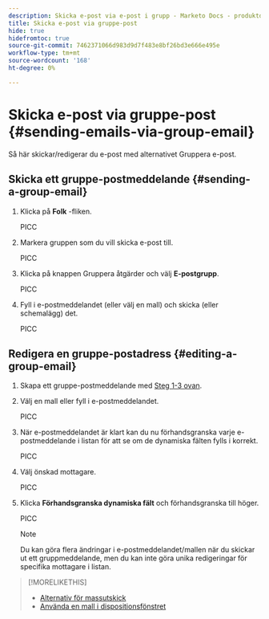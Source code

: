 ```yaml
---
description: Skicka e-post via e-post i grupp - Marketo Docs - produktdokumentation
title: Skicka e-post via gruppe-post
hide: true
hidefromtoc: true
source-git-commit: 7462371066d983d9d7f483e8bf26bd3e666e495e
workflow-type: tm+mt
source-wordcount: '168'
ht-degree: 0%

---
```


# Skicka e-post via gruppe-post {#sending-emails-via-group-email}

Så här skickar/redigerar du e-post med alternativet Gruppera e-post.

## Skicka ett gruppe-postmeddelande {#sending-a-group-email}

1. Klicka på **Folk** -fliken.

   PICC

1. Markera gruppen som du vill skicka e-post till.

   PICC

1. Klicka på knappen Gruppera åtgärder och välj **E-postgrupp**.

   PICC

1. Fyll i e-postmeddelandet (eller välj en mall) och skicka (eller schemalägg) det.

   PICC

## Redigera en gruppe-postadress {#editing-a-group-email}

1. Skapa ett gruppe-postmeddelande med [Steg 1-3 ovan](#sending-a-group-email).

1. Välj en mall eller fyll i e-postmeddelandet.

   PICC

1. När e-postmeddelandet är klart kan du nu förhandsgranska varje e-postmeddelande i listan för att se om de dynamiska fälten fylls i korrekt.

   PICC

1. Välj önskad mottagare.

   PICC

1. Klicka **Förhandsgranska dynamiska fält** och förhandsgranska till höger.

   PICC

   >[!NOTE]
   >
   >Du kan göra flera ändringar i e-postmeddelandet/mallen när du skickar ut ett gruppmeddelande, men du kan inte göra unika redigeringar för specifika mottagare i listan.

>[!MORELIKETHIS]
>
>* [Alternativ för massutskick](/help/marketo/product-docs/marketo-sales-connect/email/using-the-compose-window/bulk-sending-options.md)
>* [Använda en mall i dispositionsfönstret](/help/marketo/product-docs/marketo-sales-connect/email/using-the-compose-window/using-a-template-in-the-compose-window.md)

